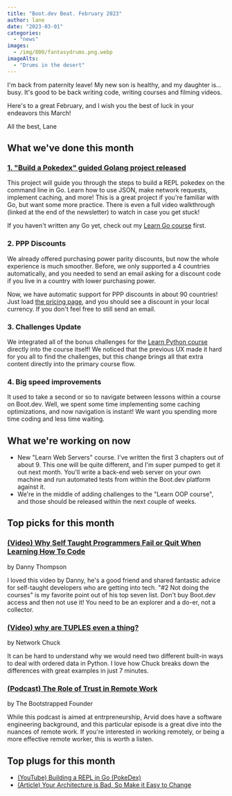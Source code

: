 ```yaml
---
title: "Boot.dev Beat. February 2023"
author: lane
date: "2023-03-01"
categories:
  - "news"
images:
  - /img/800/fantasydrums.png.webp
imageAlts:
  - "Drums in the desert"
---
```


I'm back from paternity leave! My new son is healthy, and my daughter is... busy. It's good to be back writing code, writing courses and filming videos.

Here's to a great February, and I wish you the best of luck in your endeavors this March!

All the best, Lane

## What we've done this month

### [1. "Build a Pokedex" guided Golang project released](https://www.boot.dev/courses/build-pokedex-cli-golang)

This project will guide you through the steps to build a REPL pokedex on the command line in Go. Learn how to use JSON, make network requests, implement caching, and more! This is a great project if you're familiar with Go, but want some more practice. There is even a full video walkthrough (linked at the end of the newsletter) to watch in case you get stuck!

If you haven't written any Go yet, check out my [Learn Go course](https://www.boot.dev/courses/learn-golang) first.

### 2. PPP Discounts

We already offered purchasing power parity discounts, but now the whole experience is much smoother. Before, we only supported a 4 countries automatically, and you needed to send an email asking for a discount code if you live in a country with lower purchasing power.

Now, we have automatic support for PPP discounts in about 90 countries! Just load [the pricing page](https://www.boot.dev/pricing), and you should see a discount in your local currency. If you don't feel free to still send an email.

### 3. Challenges Update

We integrated all of the bonus challenges for the [Learn Python course](https://www.boot.dev/courses/learn-code-python) directly into the course itself! We noticed that the previous UX made it hard for you all to find the challenges, but this change brings all that extra content directly into the primary course flow.

### 4. Big speed improvements

It used to take a second or so to navigate between lessons within a course on Boot.dev. Well, we spent some time implementing some caching optimizations, and now navigation is instant! We want you spending more time coding and less time waiting.

## What we're working on now

- New "Learn Web Servers" course. I've written the first 3 chapters out of about 9. This one will be quite different, and I'm super pumped to get it out next month. You'll write a back-end web server on your own machine and run automated tests from within the Boot.dev platform against it.
- We're in the middle of adding challenges to the "Learn OOP course", and those should be released within the next couple of weeks.

## Top picks for this month

### [(Video) Why Self Taught Programmers Fail or Quit When Learning How To Code](https://www.youtube.com/watch?v=6vSIB-BW0qc)

by Danny Thompson

I loved this video by Danny, he's a good friend and shared fantastic advice for self-taught developers who are getting into tech. "#2 Not doing the courses" is my favorite point out of his top seven list. Don't buy Boot.dev access and then not use it! You need to be an explorer and a do-er, not a collector.

### [(Video) why are TUPLES even a thing?](https://www.youtube.com/watch?v=fR_D_KIAYrE)

by Network Chuck

It can be hard to understand why we would need two different built-in ways to deal with ordered data in Python. I love how Chuck breaks down the differences with great examples in just 7 minutes.

### [(Podcast) The Role of Trust in Remote Work](https://bootstrapped-founder.transistor.fm/episodes/181-the-role-of-trust-in-remote-work)

by The Bootstrapped Founder

While this podcast is aimed at entrpreneurship, Arvid does have a software engineering background, and this particular episode is a great dive into the nuances of remote work. If you're interested in working remotely, or being a more effective remote worker, this is worth a listen.

## Top plugs for this month

- [(YouTube) Building a REPL in Go (PokeDex)](https://www.youtube.com/watch?v=8yrmAGcCnKg)
- [(Article) Your Architecture is Bad, So Make it Easy to Change](https://blog.boot.dev/clean-code/make-architecture-easy-to-change/)
